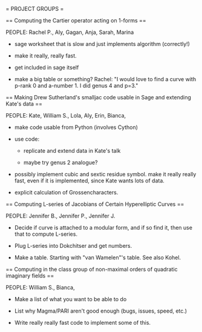 = PROJECT GROUPS =

== Computing the Cartier operator acting on 1-forms ==

PEOPLE: Rachel P., Aly, Gagan, Anja, Sarah, Marina

  * sage worksheet that is slow and just implements algorithm (correctly!)

  * make it really, really fast. 

  * get included in sage itself

  * make a big table or something?   Rachel: "I would love to find a curve with p-rank 0 and a-number 1.   I did genus 4 and p=3."


== Making Drew Sutherland's smalljac code usable in Sage and extending Kate's data ==

PEOPLE: Kate, William S., Lola, Aly, Erin, Bianca, 

  * make code usable from Python  (involves Cython)

  * use code:
 
     - replicate and extend data in Kate's talk
 
     - maybe try genus 2 analogue?

  * possibly implement cubic and sextic residue symbol.    make it really really fast, even if it is implemented, since Kate wants lots of data. 

  * explicit calculation of Grossencharacters. 


== Computing L-series of Jacobians of Certain Hyperelliptic Curves ==

PEOPLE: Jennifer B., Jennifer P., Jennifer J.

  * Decide if curve is attached to a modular form, and if so find it, then use that to compute L-series.

  * Plug L-series into Dokchitser and get numbers.

  * Make a table.  Starting with "van Wamelen"'s table.  See also Kohel.


== Computing in the class group of non-maximal orders of quadratic imaginary fields ==

PEOPLE: William S., Bianca, 

  * Make a list of what you want to be able to do

  * List why Magma/PARI aren't good enough (bugs, issues, speed, etc.)

  * Write really really fast code to implement some of this. 


     
